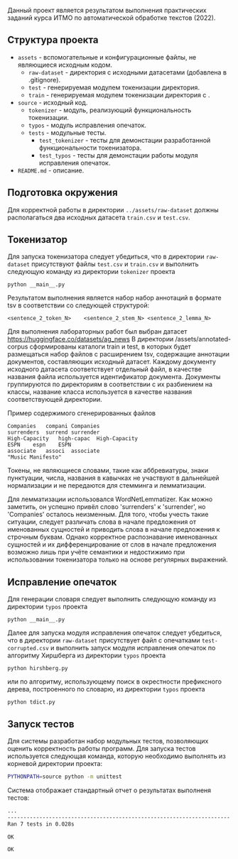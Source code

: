 Данный проект является результатом выполнения практических заданий курса ИТМО по автоматической обработке текстов (2022).

## Структура проекта

* `assets` - вспомогательные и конфигурационные файлы, не являющиеся исходным кодом.
    * `raw-dataset` - директория с исходными датасетами (добавлена в .gitignore).
    * `test` - генерируемая модулем токенизации директория.
    * `train` - генерируемая модулем токенизации директория c .
* `source` - исходный код.
    * `tokenizer` - модуль, реализующий функциональность токенизации.
    * `typos` - модуль исправления опечаток.
    * `tests` - модульные тесты.
      * `test_tokenizer` - тесты для демонстации разработанной функциональности токенизатора.
      * `test_typos` - тесты для демонстации работы модуля исправления опечаток.
* `README.md` - описание.

## Подготовка окружения
Для корректной работы в директории `../assets/raw-dataset` должны располагаться два исходных датасета `train.csv` и `test.csv`.

## Токенизатор

Для запуска токенизатора следует убедиться, что в директории `raw-dataset` присутствуют файлы `test.csv` и `train.csv` и выполнить следующую команду из директории `tokenizer` проекта
```
python __main__.py
```
Результатом выполнения является набор набор аннотаций в формате tsv в соответствии со следующей структурой:
```
<sentence_2_token_N>    <sentence_2_stem_N> <sentence_2_lemma_N>
```
Для выполнения лабораторных работ был выбран датасет https://huggingface.co/datasets/ag_news
В директории /assets/annotated-corpus сформированы каталоги train и test, в которых будет размещаться набор файлов с расширением tsv, содержащие аннотации документов, составляющих исходный датасет. 
Каждому документу исходного датасета соответствует отдельный файл, в качестве названия файла используется идентификатор документа. Документы группируются по директориям в соответствии с их разбиением на классы, название класса используется в качестве названия соответствующей директории.

Пример содержимого сгенерированных файлов
```
Companies	compani	Companies
surrenders	surrend	surrender
High-Capacity	high-capac	High-Capacity
ESPN	espn	ESPN
associate	associ	associate
"Music Manifesto"
```
Токены, не являющиеся словами, такие как аббревиатуры, знаки пунктуации, числа, названия в кавычках не участвуют в дальнейшей нормализации и не передаются для стемминга и лемматизации.


Для лемматизации использовался WordNetLemmatizer. Как можно заметить, он успешно привёл слово 'surrenders' к 'surrender', но 'Companies' осталось неизменным. 
Для того, чтобы учесть такие ситуации, следует различать слова в начале предложения от именованных сущностей и приводить слова в начале предложения к строчным буквам. Однако корректное распознавание именованных сущностей и их дифференцирование от слов в начале предложения возможно лишь при учёте семантики и недостижимо при использовании токенизатора только на основе регулярных выражений.


## Исправление опечаток
Для генерации словаря следует выполнить следующую команду из директории `typos` проекта
```
python __main__.py
```
Далее для запуска модуля исправления опечаток следует убедиться, что в директории `raw-dataset` присутствует файл с опечатками `test-corrupted.csv` и выполнить запуск модуля исправления опечаток по алгоритму Хиршберга из директории `typos` проекта
```
python hirshberg.py
```
или по алгоритму, использующему поиск в окрестности префиксного дерева, построенного по словарю, из директории `typos` проекта
```
python tdict.py
```

## Запуск тестов

Для системы разработан набор модульных тестов, позволяющих оценить корректность работы программ. Для запуска тестов используется следующая команда, которую необходимо выполнять из корневой директории проекта:

```sh
PYTHONPATH=source python -m unittest
```

Система отображает стандартный отчет о результатах выполненя тестов:

```sh
...
----------------------------------------------------------------------
Ran 7 tests in 0.028s

OK

OK
```
